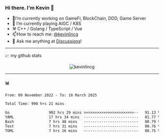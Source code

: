 ### Hi there. I'm Kevin 👋

- 🔭I’m currently working on GameFi, BlockChain, DDD, Game Server
- 🌱 I’m currently playing AIGC / K8S
-   :hammer_and_pick: C++ / Golang / TypeScript / Vue
- 📫How to reach me: [@kevinlincg](https://twitter.com/kevinlincg) 
-   :thought_balloon: Ask me anything at [Discussions](https://github.com/kevinlincg/kevinlincg/issues/new)!

---

📈 my github stats

<p align="center"> <img src="https://github-readme-stats-ouuan.vercel.app/api?username=kevinlincg&theme=dark&show_icons=true&count_private=true" alt="kevinlincg" />

---

#### :bar_chart: 

<!--START_SECTION:waka-->

```txt
From: 09 November 2022 - To: 18 March 2025

Total Time: 990 hrs 21 mins

Go                  902 hrs 29 mins >>>>>>>>>>>>>>>>>>>>>>>--   91.13 %
YAML                17 hrs 34 mins  -------------------------   01.77 %
Bash                7 hrs 48 mins   -------------------------   00.79 %
Text                7 hrs 31 mins   -------------------------   00.76 %
TOML                7 hrs 26 mins   -------------------------   00.75 %
```

<!--END_SECTION:waka-->
